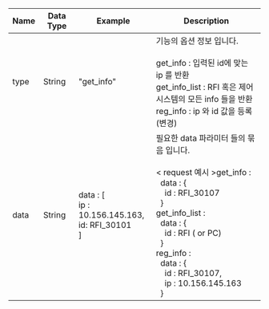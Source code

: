 | Name | Data Type | Example                                  | Description                              |
| ---- | --------- | ---------------------------------------- | ---------------------------------------- |
| type | String    | "get_info"                               | 기능의 옵션 정보 입니다. <br><br> get_info : 입력된 id에 맞는 ip 를 반환<br>get_info_list : RFI 혹은 제어시스템의 모든 info 들을 반환 <br>reg_info : ip 와 id 값을 등록(변경) |
| data | String    | data : [<br> ip : 10.156.145.163,<br> id: RFI_30101<br>] | 필요한 data 파라미터 들의 묶음 입니다. <br> <br>  &lt; request 예시 &gt;get_info :  <br>  &nbsp; data : { <br>&nbsp; &nbsp;  id : RFI_30107 <br> &nbsp; } <br> get_info_list : <br> &nbsp; data : { <br> &nbsp; &nbsp; id : RFI ( or PC) <br> &nbsp; }<br> reg_info :<br> &nbsp; data : { <br> &nbsp; &nbsp; id : RFI_30107, <br> &nbsp; &nbsp; ip : 10.156.145.163  <br> &nbsp; } |